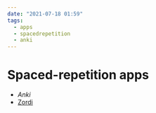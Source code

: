 ```yaml
---
date: "2021-07-18 01:59"
tags:
  - apps
  - spacedrepetition
  - anki
---
```


# Spaced-repetition apps

* *Anki*
* [Zordi](Zordi.md)
